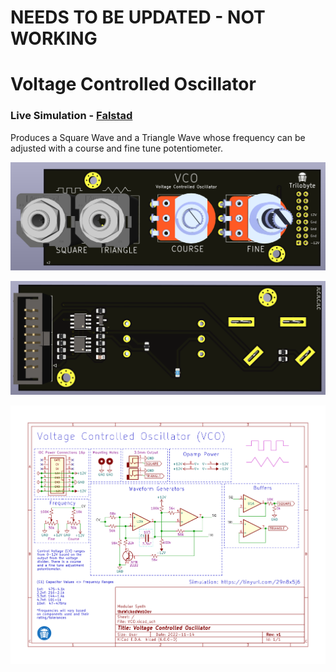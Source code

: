 # NEEDS TO BE UPDATED - NOT WORKING

# Voltage Controlled Oscillator

### Live Simulation - [Falstad](https://tinyurl.com/267pkfxt)

Produces a Square Wave and a Triangle Wave whose frequency can be adjusted with a course and fine tune potentiometer.

![Front View](https://github.com/theWickedWebDev/Modular-Synth/blob/main/VCO/VCO-3D-Render-Front.png?raw=true)

![Back View](https://github.com/theWickedWebDev/Modular-Synth/blob/main/VCO/VCO-3D-Render-Back.png?raw=true)

![Schematic](https://raw.githubusercontent.com/theWickedWebDev/Modular-Synth/0bffcdf962309f451fadd5f48afb0972a65fd694/VCO/VCO-schematic.svg)


